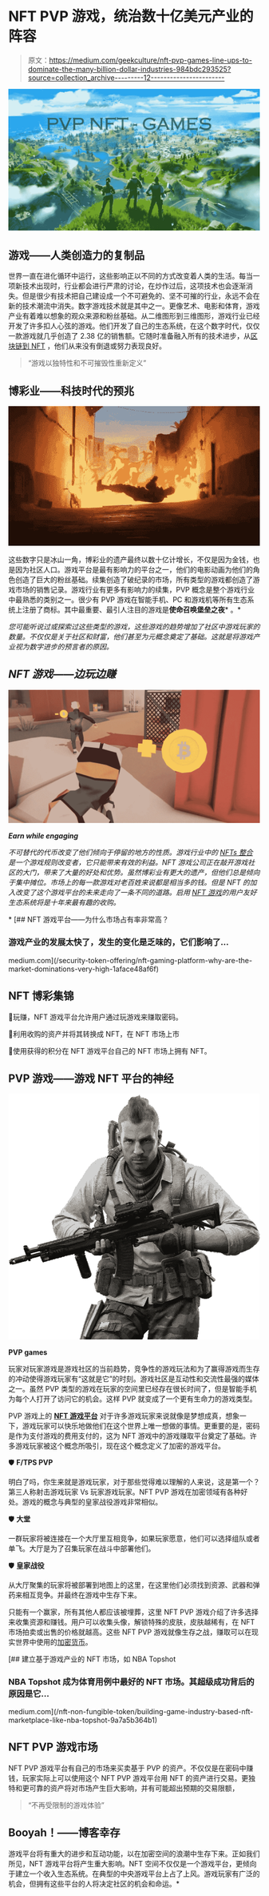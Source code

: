 # NFT PVP 游戏，统治数十亿美元产业的阵容

> 原文：<https://medium.com/geekculture/nft-pvp-games-line-ups-to-dominate-the-many-billion-dollar-industries-984bdc293525?source=collection_archive---------12----------------------->

![](img/e414a491f24028f73b6846e294a9deac.png)

## **游戏——人类创造力的复制品**

世界一直在进化循环中运行，这些影响正以不同的方式改变着人类的生活。每当一项新技术出现时，行业都会进行严肃的讨论，在炒作过后，这项技术也会逐渐消失。但是很少有技术把自己建设成一个不可避免的、坚不可摧的行业，永远不会在新的技术潮流中消失。数字游戏技术就是其中之一。更像艺术、电影和体育，游戏产业有着难以想象的观众来源和粉丝基础。从二维图形到三维图形，游戏行业已经开发了许多扣人心弦的游戏。他们开发了自己的生态系统，在这个数字时代，仅仅一款游戏就几乎创造了 2.38 亿的销售额。它随时准备融入所有的技术进步，从[区块链到 NFT](https://www.blockchainappfactory.com/nft-development-services?utm_source=Medium&utm_medium=Publication-+30%2F11%2F2021&utm_campaign=vignesh) ，他们从来没有倒退或努力表现良好。

> “游戏以独特性和不可摧毁性重新定义”

## **博彩业——科技时代的预兆**

![](img/326f257bceac3afff0341726a1d6f9f6.png)

这些数字只是冰山一角，博彩业的遗产最终以数十亿计增长，不仅是因为金钱，也是因为社区人口。游戏平台是最有影响力的平台之一，他们的电影动画为他们的角色创造了巨大的粉丝基础。续集创造了破纪录的市场，所有类型的游戏都创造了游戏市场的销售记录。游戏行业有更多有影响力的续集，PVP 概念是整个游戏行业中最熟悉的类别之一。很少有 PVP 游戏在智能手机、PC 和游戏机等所有生态系统上注册了商标。其中最重要、最引人注目的游戏是****使命召唤******堡垒之夜*** 。*

*您可能听说过或探索过这些类型的游戏，这些游戏的趋势增加了社区中游戏玩家的数量。不仅仅是关于社区和财富，他们甚至为元概念奠定了基础。这就是将游戏产业视为数字进步的预言者的原因。*

## ***NFT 游戏——边玩边赚***

*![](img/fc7c7f3e087374bfab867e64fcd22c43.png)*

***Earn while engaging***

*不可替代的代币改变了他们倾向于停留的地方的性质。游戏行业中的 [NFTs 整合](https://www.blockchainappfactory.com/nft-gaming-platform-development?utm_source=Medium&utm_medium=Publication-+30%2F11%2F2021&utm_campaign=vignesh)是一个游戏规则改变者，它只能带来有效的利益。NFT 游戏公司正在敲开游戏社区的大门，带来了大量的好处和优势。虽然博彩业有更大的遗产，但他们总是倾向于集中摊位。市场上的每一款游戏对老百姓来说都是相当多的钱。但是 NFT 的加入改变了这个游戏平台的未来走向了一条不同的道路。启用 [NFT 游戏](https://www.blockchainappfactory.com/nft-gaming-platform-development?utm_source=Medium&utm_medium=Publication-+30%2F11%2F2021&utm_campaign=vignesh)的用户友好生态系统将是十年来最有趣的收购。*

*[](/security-token-offering/nft-gaming-platform-why-are-the-market-dominations-very-high-1aface48af6f) [## NFT 游戏平台——为什么市场占有率非常高？

### 游戏产业的发展太快了，发生的变化是乏味的，它们影响了…

medium.com](/security-token-offering/nft-gaming-platform-why-are-the-market-dominations-very-high-1aface48af6f) 

## **NFT 博彩集锦**

📌玩赚，NFT 游戏平台允许用户通过玩游戏来赚取密码。

📌利用收购的资产并将其转换成 NFT，在 NFT 市场上市

📌使用获得的积分在 NFT 游戏平台自己的 NFT 市场上拥有 NFT。

## **PVP 游戏——游戏 NFT 平台的神经**

![](img/8de47a7b62c0b7c3d892120a81060794.png)

**PVP games**

玩家对玩家游戏是游戏社区的当前趋势，竞争性的游戏玩法和为了赢得游戏而生存的冲动使得游戏玩家有“这就是它”的时刻。游戏社区是互动性和交流性最强的媒体之一。虽然 PVP 类型的游戏在玩家的空间里已经存在很长时间了，但是智能手机为每个人打开了访问它的机会。这样 PVP 就变成了一个更有生命力的游戏类型。

PVP 游戏上的 [**NFT 游戏平台**](https://www.blockchainappfactory.com/nft-gaming-platform-development?utm_source=Medium&utm_medium=Publication-+30%2F11%2F2021&utm_campaign=vignesh) 对于许多游戏玩家来说就像是梦想成真，想象一下，游戏玩家可以快乐地做他们在这个世界上唯一想做的事情。更重要的是，密码是作为支付游戏的费用支付的，这为 NFT 游戏中的游戏赚取平台奠定了基础。许多游戏玩家被这个概念所吸引，现在这个概念定义了加密的游戏平台。

🛡️ **F/TPS PVP**

明白了吗，你生来就是游戏玩家，对于那些觉得难以理解的人来说，这是第一个？第三人称射击游戏玩家 Vs 玩家游戏玩家。NFT PVP 游戏在加密领域有各种好处。游戏的概念与典型的皇家战役游戏非常相似。

🛡️ **大堂**

一群玩家将被连接在一个大厅里互相竞争，如果玩家愿意，他们可以选择组队或者单飞。大厅是为了召集玩家在战斗中部署他们。

🛡️ **皇家战役**

从大厅聚集的玩家将被部署到地图上的这里，在这里他们必须找到资源、武器和弹药来相互竞争。并最终在游戏中生存下来。

只能有一个赢家，所有其他人都应该被埋葬，这里 NFT PVP 游戏介绍了许多选择来收集资源和赚钱。用户可以收集头像，解锁特殊的皮肤，皮肤越稀有，在 NFT 市场拍卖或出售的价格就越高。这些 NFT PVP 游戏就像生存之战，赚取可以在现实世界中使用的[加密货币](https://www.blockchainappfactory.com/cryptocurrency-development?utm_source=Medium&utm_medium=Publication-+30%2F11%2F2021&utm_campaign=vignesh)。

[](/nft-non-fungible-token/building-game-industry-based-nft-marketplace-like-nba-topshot-9a7a5b364b1) [## 建立基于游戏产业的 NFT 市场，如 NBA Topshot

### NBA Topshot 成为体育用例中最好的 NFT 市场。其超级成功背后的原因是它…

medium.com](/nft-non-fungible-token/building-game-industry-based-nft-marketplace-like-nba-topshot-9a7a5b364b1) 

## **NFT PVP 游戏市场**

NFT PVP 游戏平台有自己的市场来买卖基于 PVP 的资产。不仅仅是在密码中赚钱，玩家实际上可以使用这个 NFT PVP 游戏平台用 NFT 的资产进行交易。更独特和更可靠的资产将对市场产生巨大影响，并有可能超出预期的交易限额，

> “不再受限制的游戏体验”

## **Booyah！——博客幸存**

游戏平台将有重大的进步和互动功能，以在加密空间的浪潮中生存下来。正如我们所见，NFT 游戏平台将产生重大影响。NFT 空间不仅仅是一个游戏平台，更倾向于建立一个收入生态系统。在典型的中央游戏平台上占了上风。游戏玩家有广泛的机会，但拥有这些平台的人将决定社区的机会和命运。*